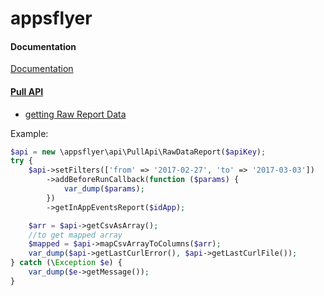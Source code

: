 # appsflyer


#### Documentation

[Documentation](https://support.appsflyer.com/hc/en-us)


#### [Pull API](https://support.appsflyer.com/hc/en-us/articles/207034346-Pull-APIs-Pulling-AppsFlyer-Reports-by-APIs)

 - [getting Raw Report Data](https://support.appsflyer.com/hc/en-us/articles/208387843-Raw-Data-Reports-V5-)
  
  Example:
  
  ```php
  $api = new \appsflyer\api\PullApi\RawDataReport($apiKey);
  try {
      $api->setFilters(['from' => '2017-02-27', 'to' => '2017-03-03'])
          ->addBeforeRunCallback(function ($params) {
              var_dump($params);
          })
          ->getInAppEventsReport($idApp);
 
      $arr = $api->getCsvAsArray();
      //to get mapped array
      $mapped = $api->mapCsvArrayToColumns($arr);
      var_dump($api->getLastCurlError(), $api->getLastCurlFile());
  } catch (\Exception $e) {
      var_dump($e->getMessage());
  }
  ```